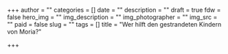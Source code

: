 +++
author = ""
categories = []
date = ""
description = ""
draft = true
fdw = false
hero_img = ""
img_description = ""
img_photographer = ""
img_src = ""
paid = false
slug = ""
tags = []
title = "Wer hilft den gestrandeten Kindern von Moria?"

+++
